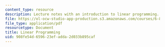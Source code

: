 ```yaml
---
content_type: resource
description: Lecture notes with an introduction to linear programming.
file: https://ol-ocw-studio-app-production.s3.amazonaws.com/courses/6-854j-advanced-algorithms-fall-2008/908fe54d659623efadda2d033b895caf_notes_lp.pdf
file_type: application/pdf
resourcetype: Document
title: Linear Programming
uid: 908fe54d-6596-23ef-adda-2d033b895caf
---
```

